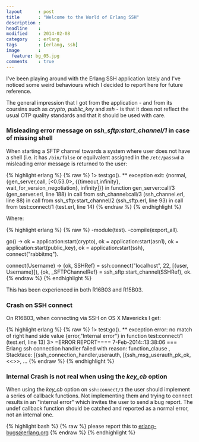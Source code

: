 ```yaml
---
layout      : post
title       : "Welcome to the World of Erlang SSH"
description :
headline    :
modified    : 2014-02-08
category    : erlang
tags        : [erlang, ssh]
image       :
  feature: bg_05.jpg
comments    : true
---
```


I've been playing around with the Erlang SSH application lately and I've
noticed some weird behaviours which I decided to report here for future
reference.

The general impression that I got from the application - and from its
coursins such as _crypto_, _public_key_ and _ssh_ - is that it does
not reflect the usual OTP quality standards and that it should be used
with care.

### Misleading error message on _ssh\_sftp:start\_channel/1_ in case of missing shell


When starting a SFTP channel towards a system where user does not have
a shell (i.e. it has `/bin/false` or equilvalent assigned in the
`/etc/passwd` a misleading error message is returned to the user:

{% highlight erlang %}
{% raw %}
1> test:go().
** exception exit: {normal,{gen_server,call,
                                       [<0.53.0>,
                                        {{timeout,infinity},
                                         wait_for_version_negotiation},
                                        infinity]}}
     in function  gen_server:call/3 (gen_server.erl, line 188)
     in call from ssh_channel:call/3 (ssh_channel.erl, line 88)
     in call from ssh_sftp:start_channel/2 (ssh_sftp.erl, line 93)
     in call from test:connect/1 (test.erl, line 14)
{% endraw %}
{% endhighlight %}

Where:

{% highlight erlang %}
{% raw %}
-module(test).
-compile(export_all).

go() ->
    ok = application:start(crypto),
    ok = application:start(asn1),
    ok = application:start(public_key),
    ok = application:start(ssh),
    connect("rabbitmq").

connect(Username) ->
    {ok, SSHRef} = ssh:connect("localhost", 22, [{user, Username}]),
    {ok, _SFTPChannelRef} = ssh_sftp:start_channel(SSHRef),
    ok.
{% endraw %}
{% endhighlight %}

This has been experienced in both R16B03 and R15B03.

### Crash on SSH connect

On R16B03, when connecting via SSH on OS X Mavericks I get:

{% highlight erlang %}
{% raw %}
1> test:go().
** exception error: no match of right hand side value {error,"Internal error"}
     in function  test:connect/1 (test.erl, line 13)
3>
=ERROR REPORT==== 7-Feb-2014::13:38:06 ===
Erlang ssh connection handler failed with reason: function_clause
, Stacktace: [{ssh_connection_handler,userauth,
                  [{ssh_msg_userauth_pk_ok,<<>>, ...
{% endraw %}
{% endhighlight %}

### Internal Crash is not real when using the _key_cb_ option

When using the _key_cb_ option on `ssh:connect/3` the user should
implement a series of callback functions. Not implementing them and
trying to connect results in an "internal error" which invites the
user to send a bug report. The undef callback function should be
catched and reported as a normal error, not an internal one.


{% highlight bash %}
{% raw %}
please report this to erlang-bugs@erlang.org
{% endraw %}
{% endhighlight %}

